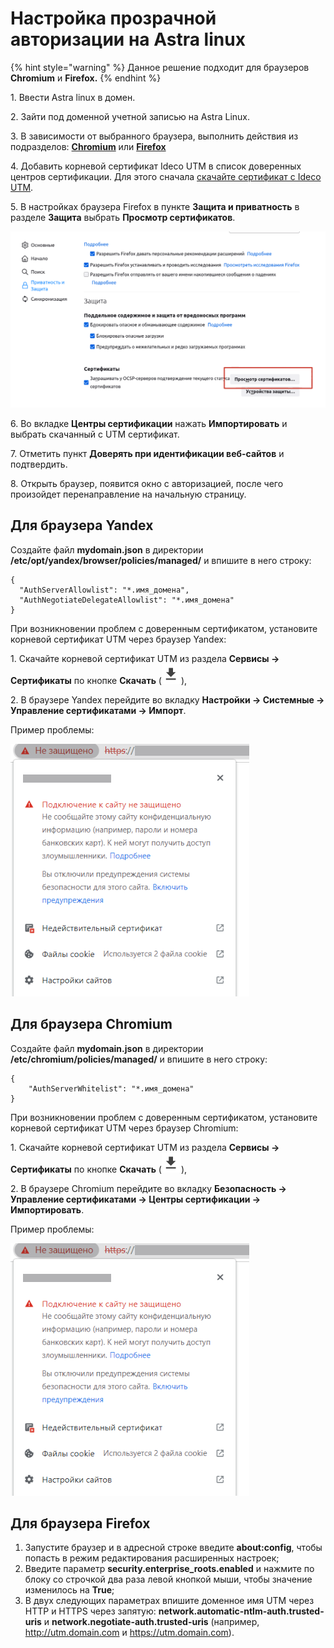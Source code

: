 # Настройка прозрачной авторизации на Astra linux

{% hint style="warning" %}
Данное решение подходит для браузеров **Chromium** и **Firefox.**
{% endhint %}

1\. Ввести Astra linux в домен.

2\. Зайти под доменной учетной записью на Astra Linux.

3\. В зависимости от выбранного браузера, выполнить действия из подразделов: [**Chromium**](authorization-astra-linux.md#dlya-brauzera-chromium) или [**Firefox**](authorization-astra-linux.md#dlya-brauzera-firefox)

4\. Добавить корневой сертификат Ideco UTM в список доверенных центров сертификации. Для этого сначала [скачайте сертификат с Ideco UTM](../../settings/services/certificates/).

5\. В настройках браузера Firefox в пункте **Защита и приватность** в разделе **Защита** выбрать **Просмотр сертификатов**.

![](/.gitbook/assets/authorization-astra-linux1.png)

6\. Во вкладке **Центры сертификации** нажать **Импортировать** и выбрать скачанный с UTM сертификат.

7\. Отметить пункт **Доверять при идентификации веб-сайтов** и подтвердить.

8\. Открыть браузер, появится окно с авторизацией, после чего произойдет перенаправление на начальную страницу.

## Для браузера **Yandex**

Создайте файл **mydomain.json** в директории **/etc/opt/yandex/browser/policies/managed/** и впишите в него строку:

```
{ 
  "AuthServerAllowlist": "*.имя_домена",
  "AuthNegotiateDelegateAllowlist": "*.имя_домена"
}
```

При возникновении проблем с доверенным сертификатом, установите корневой сертификат UTM через браузер Yandex:

1\. Скачайте корневой сертификат UTM из раздела **Сервисы -> Сертификаты** по кнопке **Скачать** (![](/.gitbook/assets/icon-download.png)),

2\. В браузере Yandex перейдите во вкладку **Настройки -> Системные -> Управление сертификатами -> Импорт**.

Пример проблемы:

![](/.gitbook/assets/authorization-astra-linux.png)

## Для браузера **Chromium**

Создайте файл **mydomain.json** в директории **/etc/chromium/policies/managed/** и впишите в него строку:

```
{
    "AuthServerWhitelist": "*.имя_домена"
}
```

При возникновении проблем с доверенным сертификатом, установите корневой сертификат UTM через браузер Chromium:

1\. Скачайте корневой сертификат UTM из раздела **Сервисы -> Сертификаты** по кнопке **Скачать** (![](/.gitbook/assets/icon-download.png)),

2\. В браузере Chromium перейдите во вкладку **Безопасность -> Управление сертификатами -> Центры сертификации -> Импортировать**.

Пример проблемы:

![](/.gitbook/assets/authorization-astra-linux.png)

## Для браузера **Firefox**

1. Запустите браузер и в адресной строке введите **about:config**, чтобы попасть в режим редактирования расширенных настроек;
2. Введите параметр **security.enterprise\_roots.enabled** и нажмите по блоку со строчкой два раза левой кнопкой мыши, чтобы значение изменилось на **True**;
3. В двух следующих параметрах впишите доменное имя UTM через HTTP и HTTPS через запятую: **network.automatic-ntlm-auth.trusted-uris** и **network.negotiate-auth.trusted-uris** (например, http://utm.domain.com и https://utm.domain.com).